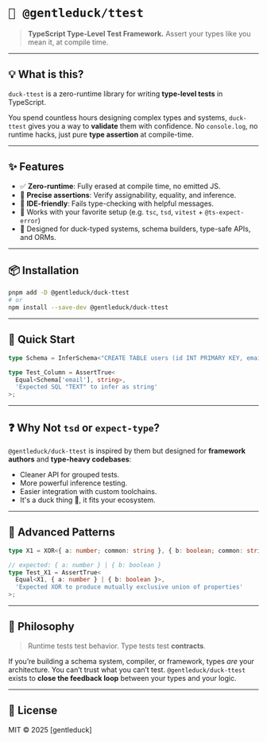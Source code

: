 # `🦆 @gentleduck/ttest`

> **TypeScript Type-Level Test Framework.**
> Assert your types like you mean it, at compile time.

---

## 💡 What is this?

`duck-ttest` is a zero-runtime library for writing **type-level tests** in TypeScript.

You spend countless hours designing complex types and systems, `duck-ttest` gives you a way to **validate** them with confidence. No `console.log`, no runtime hacks, just pure **type assertion** at compile-time.

---

## ✨ Features

* ✅ **Zero-runtime**: Fully erased at compile time, no emitted JS.
* 📐 **Precise assertions**: Verify assignability, equality, and inference.
* 🧠 **IDE-friendly**: Fails type-checking with helpful messages.
* 🧪 Works with your favorite setup (e.g. `tsc`, `tsd`, `vitest` + `@ts-expect-error`)
* 🦆 Designed for duck-typed systems, schema builders, type-safe APIs, and ORMs.

---

## 📦 Installation

```bash
pnpm add -D @gentleduck/duck-ttest
# or
npm install --save-dev @gentleduck/duck-ttest
```

---

## 🚀 Quick Start

```ts
type Schema = InferSchema<"CREATE TABLE users (id INT PRIMARY KEY, email TEXT NOT NULL)">;

type Test_Column = AssertTrue<
  Equal<Schema['email'], string>,
  'Expected SQL "TEXT" to infer as string'
>;
```

---

## ❓ Why Not `tsd` or `expect-type`?

`@gentleduck/duck-ttest` is inspired by them but designed for **framework authors** and **type-heavy codebases**:

* Cleaner API for grouped tests.
* More powerful inference testing.
* Easier integration with custom toolchains.
* It's a duck thing 🦆, it fits your ecosystem.

---

## 🧙 Advanced Patterns

```ts
type X1 = XOR<{ a: number; common: string }, { b: boolean; common: string }>

// expected: { a: number } | { b: boolean }
type Test_X1 = AssertTrue<
  Equal<X1, { a: number } | { b: boolean }>,
  'Expected XOR to produce mutually exclusive union of properties'
>;
```

---

## 🧠 Philosophy

> Runtime tests test behavior.
> Type tests test **contracts**.

If you’re building a schema system, compiler, or framework, types *are* your architecture. You can’t trust what you can’t test. `@gentleduck/duck-ttest` exists to **close the feedback loop** between your types and your logic.

---

## 🦆 License

MIT © 2025 \[gentleduck\]


